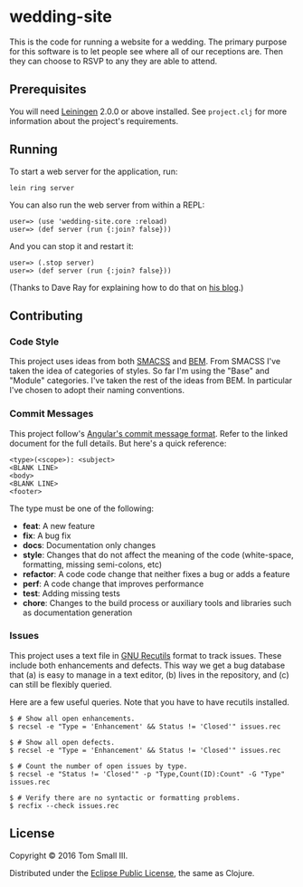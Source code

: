 # wedding-site

This is the code for running a website for a wedding.
The primary purpose for this software is to let people see where all of our receptions are.
Then they can choose to RSVP to any they are able to attend.

## Prerequisites

You will need [Leiningen][] 2.0.0 or above installed.
See `project.clj` for more information about the project's requirements.

## Running

To start a web server for the application, run:

    lein ring server

You can also run the web server from within a REPL:

    user=> (use 'wedding-site.core :reload)
    user=> (def server (run {:join? false}))

And you can stop it and restart it:

    user=> (.stop server)
    user=> (def server (run {:join? false}))

(Thanks to Dave Ray for explaining how to do that
on [his blog][along came betty].)

## Contributing

### Code Style

This project uses ideas from both [SMACSS][] and [BEM][].
From SMACSS I've taken the idea of categories of styles.
So far I'm using the "Base" and "Module" categories.
I've taken the rest of the ideas from BEM.
In particular I've chosen to adopt their naming conventions.

### Commit Messages

This project follow's [Angular's commit message format][commit format].
Refer to the linked document for the full details.
But here's a quick reference:

    <type>(<scope>): <subject>
    <BLANK LINE>
    <body>
    <BLANK LINE>
    <footer>

The type must be one of the following:

* **feat**: A new feature
* **fix**: A bug fix
* **docs**: Documentation only changes
* **style**: Changes that do not affect the meaning of the code
  (white-space, formatting, missing semi-colons, etc)
* **refactor**: A code code change that neither fixes a bug or adds a feature
* **perf**: A code change that improves performance
* **test**: Adding missing tests
* **chore**: Changes to the build process
  or auxiliary tools and libraries
  such as documentation generation

### Issues

This project uses a text file in [GNU Recutils][] format to track issues.
These include both enhancements and defects.
This way we get a bug database that
(a) is easy to manage in a text editor,
(b) lives in the repository,
and (c) can still be flexibly queried.

Here are a few useful queries.
Note that you have to have recutils installed.

    $ # Show all open enhancements.
    $ recsel -e "Type = 'Enhancement' && Status != 'Closed'" issues.rec

    $ # Show all open defects.
    $ recsel -e "Type = 'Enhancement' && Status != 'Closed'" issues.rec

    $ # Count the number of open issues by type.
    $ recsel -e "Status != 'Closed'" -p "Type,Count(ID):Count" -G "Type" issues.rec

    $ # Verify there are no syntactic or formatting problems.
    $ recfix --check issues.rec

## License

Copyright © 2016 Tom Small III.

Distributed under the [Eclipse Public License][epl], the same as Clojure.


<!-- References -->
[along came betty]: http://blog.darevay.com/2010/11/compojure-the-repl-and-vars/
[bem]: https://en.bem.info
[commit format]: https://gist.github.com/brianclements/841ea7bffdb01346392c
[epl]: https://eclipse.org/org/documents/epl-v10.php
[gnu recutils]: https://www.gnu.org/software/recutils/
[leiningen]: https://github.com/technomancy/leiningen
[smacss]: https://smacss.com
